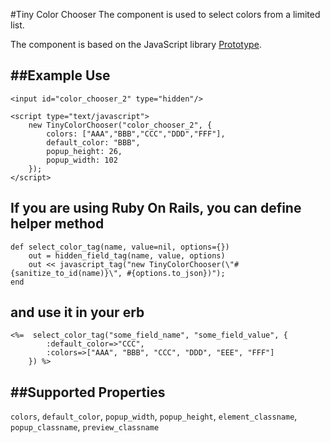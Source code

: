 #Tiny Color Chooser
The component is used to select colors from a limited list. 

The component is based on the JavaScript library [Prototype](http://www.prototypejs.org/).

##Example Use
-------

    <input id="color_chooser_2" type="hidden"/>

    <script type="text/javascript">
        new TinyColorChooser("color_chooser_2", {
            colors: ["AAA","BBB","CCC","DDD","FFF"],
            default_color: "BBB",
            popup_height: 26,
            popup_width: 102
        });
    </script>

If you are using Ruby On Rails, you can define helper method
-------
    
    def select_color_tag(name, value=nil, options={})
        out = hidden_field_tag(name, value, options)
        out << javascript_tag("new TinyColorChooser(\"#{sanitize_to_id(name)}\", #{options.to_json})");
    end

and use it in your erb
-------

    <%=  select_color_tag("some_field_name", "some_field_value", {
            :default_color=>"CCC",
            :colors=>["AAA", "BBB", "CCC", "DDD", "EEE", "FFF"]
        }) %>

##Supported Properties
-------
`colors`, `default_color`, `popup_width`, `popup_height`, `element_classname`, `popup_classname`, `preview_classname`





